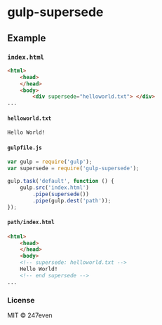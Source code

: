 # gulp-supersede


## Example

### `index.html`

```html
<html>
	<head>
	</head>
	<body>
		<div supersede="helloworld.txt"> </div>
...
```

#### `helloworld.txt`
```html
Hello World!
```

#### `gulpfile.js`

```js
var gulp = require('gulp');
var supersede = require('gulp-supersede');

gulp.task('default', function () {
	gulp.src('index.html')
		.pipe(supersede())
		.pipe(gulp.dest('path'));
});
```

#### `path/index.html`

```html
<html>
	<head>
	</head>
	<body>
	<!-- supersede: helloworld.txt -->
	Hello World!
	<!-- end supersede -->
...
```



### License

MIT © 247even
